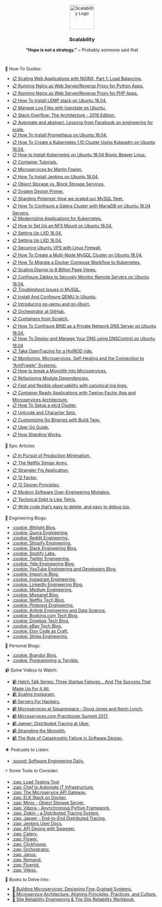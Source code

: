 <p align="center">
    <img alt="Scalability Logo" src="https://raw.githubusercontent.com/Clivern/Scalability/master/images/logo.png" height="80" />
    <h3 align="center">Scalability</h3>
    <p align="center"><b>“Hope is not a strategy.”</b> ~ Probably someone said that</p>
</p>
<br/>

:orange_book: How-To Guides:
<ul>
    <li><a href="https://www.nginx.com/blog/scaling-web-applications-nginx-part-load-balancing/">📋 Scaling Web Applications with NGINX, Part 1: Load Balancing.</li>
  <li><a href="https://www.digitalocean.com/community/tutorials/how-to-set-up-django-with-postgres-nginx-and-gunicorn-on-ubuntu-16-04">📋 Running Nginx as Web Server/Reverse Proxy for Python Apps.</a></li>
    <li><a href="https://www.digitalocean.com/community/tutorials/how-to-install-linux-nginx-mysql-php-lemp-stack-in-ubuntu-16-04">📋 Running Nginx as Web Server/Reverse Proxy for PHP Apps.</a></li>
    <li><a href="https://www.digitalocean.com/community/tutorials/how-to-install-linux-nginx-mysql-php-lemp-stack-ubuntu-18-04">📋 How To Install LEMP stack on Ubuntu 18.04.</a></li>
    <li><a href="https://www.digitalocean.com/community/tutorials/how-to-manage-logfiles-with-logrotate-on-ubuntu-16-04">📋 Manage Log Files with logrotate on Ubuntu.</a></li>
    <li><a href="https://nickcraver.com/blog/2016/02/17/stack-overflow-the-architecture-2016-edition/">📋 Stack Overflow: The Architecture - 2016 Edition.</a></li>
    <li><a href="https://architecht.io/lessons-from-facebook-on-engineering-for-scale-f5716f0afc7a">📋 Automate and abstract: Lessons from Facebook on engineering for scale.</a></li>
    <li><a href="https://www.digitalocean.com/community/tutorials/how-to-install-prometheus-on-ubuntu-16-04">📋 How To Install Prometheus on Ubuntu 16.04.</a></li>
    <li><a href="https://www.digitalocean.com/community/tutorials/how-to-create-a-kubernetes-1-10-cluster-using-kubeadm-on-ubuntu-16-04">📋 How To Create a Kubernetes 1.10 Cluster Using Kubeadm on Ubuntu 16.04.</a></li>
    <li><a href="https://linuxconfig.org/how-to-install-kubernetes-on-ubuntu-18-04-bionic-beaver-linux">📋 How to Install Kubernetes on Ubuntu 18.04 Bionic Beaver Linux.</a></li>
    <li><a href="http://containertutorials.com/index.html#">📋 Container Tutorials.</a></li>
    <li><a href="https://www.martinfowler.com/articles/microservices.html">📋 Microservices by Martin Fowler.</a></li>
    <li><a href="https://www.digitalocean.com/community/tutorials/how-to-install-jenkins-on-ubuntu-18-04">📋 How To Install Jenkins on Ubuntu 18.04.</a></li>
    <li><a href="https://www.digitalocean.com/community/tutorials/object-storage-vs-block-storage-services">📋 Object Storage vs. Block Storage Services.</a></li>
    <li><a href="https://github.com/donnemartin/system-design-primer">📋 System Design Primer.</a></li>
    <li><a href="https://medium.com/@Pinterest_Engineering/sharding-pinterest-how-we-scaled-our-mysql-fleet-3f341e96ca6f">📋 Sharding Pinterest: How we scaled our MySQL fleet.</a></li>
    <li><a href="https://www.digitalocean.com/community/tutorials/how-to-configure-a-galera-cluster-with-mariadb-on-ubuntu-18-04-servers">📋 How To Configure a Galera Cluster with MariaDB on Ubuntu 18.04 Servers.</a></li>
    <li><a href="https://www.digitalocean.com/community/tutorials/modernizing-applications-for-kubernetes">📋 Modernizing Applications for Kubernetes.</a></li>
    <li><a href="https://www.digitalocean.com/community/tutorials/how-to-set-up-an-nfs-mount-on-ubuntu-18-04">📋 How to Set Up an NFS Mount on Ubuntu 18.04.</a></li>
    <li><a href="https://www.digitalocean.com/community/tutorials/how-to-set-up-and-use-lxd-on-ubuntu-16-04">📋 Setting Up LXD 16.04.</a></li>
    <li><a href="https://tutorials.ubuntu.com/tutorial/tutorial-setting-up-lxd-1604">📋 Setting Up LXD 16.04.</a></li>
    <li><a href="https://www.hostinger.com/tutorials/iptables-tutorial">📋 Securing Ubuntu VPS with Linux Firewall.</a></li>
    <li><a href="https://www.digitalocean.com/community/tutorials/how-to-create-a-multi-node-mysql-cluster-on-ubuntu-18-04">📋 How To Create a Multi-Node MySQL Cluster on Ubuntu 18.04.</a></li>
    <li><a href="https://www.digitalocean.com/community/tutorials/how-to-migrate-a-docker-compose-workflow-to-kubernetes">📋 How To Migrate a Docker Compose Workflow to Kubernetes.</a></li>
    <li><a href="https://blog.disqus.com/scaling-django-to-8-billion-page-views">📋 Scaling Django to 8 Billion Page Views.</a>
    <li><a href="https://www.digitalocean.com/community/tutorials/how-to-install-and-configure-zabbix-to-securely-monitor-remote-servers-on-ubuntu-18-04">📋 Configure Zabbix to Securely Monitor Remote Servers on Ubuntu 18.04.</a></li>
    <li><a href="https://www.digitalocean.com/community/tutorial_series/how-to-troubleshoot-issues-in-mysql">📋 Troubleshoot Issues in MySQL.</a></li>
    <li><a href="https://www.unixmen.com/how-to-install-and-configure-qemu-in-ubuntu/">📋 Install And Configure QEMU In Ubuntu.</a></li>
    <li><a href="https://blog.digitalocean.com/introducing-go-qemu-and-go-libvirt/">📋 Introducing go-qemu and go-libvirt.</a></li>
    <li><a href="https://github.blog/2016-12-08-orchestrator-github/">📋 Orchestrator at GitHub.</a></li>
    <li><a href="https://ericchiang.github.io/post/containers-from-scratch/">📋 Containers from Scratch.</a></li>
    <li><a href="https://www.digitalocean.com/community/tutorials/how-to-configure-bind-as-a-private-network-dns-server-on-ubuntu-18-04">📋 How To Configure BIND as a Private Network DNS Server on Ubuntu 18.04.</a></li>
    <li><a href="https://www.digitalocean.com/community/tutorials/how-to-deploy-and-manage-your-dns-using-dnscontrol-on-ubuntu-18-04">📋 How To Deploy and Manage Your DNS using DNSControl on Ubuntu 18.04</a></li>
    <li><a href="https://medium.com/opentracing/take-opentracing-for-a-hotrod-ride-f6e3141f7941">📋 Take OpenTracing for a HotROD ride.</a></li>
    <li><a href="https://thenewstack.io/monitoring-microservices-self-healing-and-the-connection-to-antifragile-systems/">📋 Monitoring, Microservices, Self-Healing and the Connection to “AntiFragile” Systems.</li>
    <li><a href="https://martinfowler.com/articles/break-monolith-into-microservices.html">📋 How to break a Monolith into Microservices.</a></li>
    <li><a href="https://martinfowler.com/articles/refactoring-dependencies.html">📋 Refactoring Module Dependencies.</a></li>
    <li><a href="https://stripe.com/en-nl/blog/canonical-log-lines">📋 Fast and flexible observability with canonical log lines.</a></li>
    <li><a href="https://medium.com/capital-one-tech/container-ready-applications-with-twelve-factor-app-and-microservices-architecture-16af683a767f">📋 Container Ready Applications with Twelve-Factor App and Microservices Architecture.</a></li>
    <li><a href="https://devopscube.com/setup-etcd-cluster-linux/">📋 How To Setup a etcd Cluster.</a></li>
    <li><a href="https://www.joelonsoftware.com/2003/10/08/the-absolute-minimum-every-software-developer-absolutely-positively-must-know-about-unicode-and-character-sets-no-excuses/">📋 Unicode and Character Sets.</a></li>
    <li><a href="https://www.digitalocean.com/community/tutorials/customizing-go-binaries-with-build-tags">📋 Customizing Go Binaries with Build Tags.</a></li>
    <li><a href="https://github.com/uber-go/guide">📋 Uber Go Guide.</a></li>
    <li><a href="https://medium.com/@jeeyoungk/how-sharding-works-b4dec46b3f6">📋 How Sharding Works.</a></li>
</ul>

:orange_book: Epic Articles:
<ul>
    <li><a href="https://brandur.org/minimalism">📋 In Pursuit of Production Minimalism.</a></li>
  	<li><a href="https://medium.com/netflix-techblog/the-netflix-simian-army-16e57fbab116">📋 The Netflix Simian Army.</li>
    <li><a href="https://martinfowler.com/bliki/StranglerFigApplication.html">📋 Strangler Fig Application.</li>
    <li><a href="https://12factor.net/">📋 12 Factor.</a></li>
    <li><a href="https://docs.microsoft.com/en-us/azure/architecture/guide/design-principles/">📋 12 Design Principles.</a></li>
    <li><a href="https://medium.com/@rdsubhas/10-modern-software-engineering-mistakes-bc67fbef4fc8">📋 Modern Software Over-Engineering Mistakes.</a></li>
    <li><a href="https://medium.com/s/story/technical-debt-is-like-tetris-168f64d8b700">📋 Technical Debt Is Like Tetris.</a></li>
    <li><a href="https://programmingisterrible.com/post/173883533613/code-to-debug">📋 Write code that’s easy to delete, and easy to debug too.</a></li>
</ul>

:newspaper: Engineering Blogs:
<ul>
  <li><a href="https://8thlight.com/blog/">:cookie: 8thlight Blog.</a></li>
    <li><a href="https://engineering.quora.com/">:cookie: Quora Engineering.</a></li>
    <li><a href="https://redditblog.com/">:cookie: Reddit Engineering.</a></li>
    <li><a href="https://engineering.shopify.com/">:cookie: Shopify Engineering.</a></li>
    <li><a href="https://slack.engineering/">:cookie: Slack Engineering Blog.</a></li>
    <li><a href="https://labs.spotify.com/">:cookie: Spotify Labs.</a></li>
    <li><a href="https://blog.twitter.com/engineering/en_us.html">:cookie: Twitter Engineering.</a></li>
    <li><a href="https://engineeringblog.yelp.com/">:cookie: Yelp Engineering Blog.</a></li>
    <li><a href="https://youtube-eng.googleblog.com/">:cookie: YouTube Engineering and Developers Blog.</a></li>
    <li><a href="https://www.import.io/blog/">:cookie: Import.io Blog.</a></li>
    <li><a href="https://instagram-engineering.com/">:cookie: Instagram Engineering.</a></li>
    <li><a href="https://engineering.linkedin.com/blog">:cookie: LinkedIn Engineering Blog.</a></li>
    <li><a href="https://medium.engineering/">:cookie: Medium Engineering.</a></li>
    <li><a href="https://mixpanel.com/blog/">:cookie: Mixpanel Blog.</a></li>
    <li><a href="https://medium.com/netflix-techblog">:cookie: Netflix Tech Blog.</a></li>
    <li><a href="https://medium.com/@Pinterest_Engineering">:cookie: Pinterest Engineering.</a></li>
    <li><a href="https://medium.com/airbnb-engineering">:cookie: Airbnb Engineering and Data Science.</a></li>
    <li><a href="https://blog.booking.com/">:cookie: Booking.com Tech Blog.</a></li>
    <li><a href="https://blogs.dropbox.com/tech/">:cookie: Dropbox Tech Blog.</a></li>
    <li><a href="https://www.ebayinc.com/stories/blogs/tech/">:cookie: eBay Tech Blog.</a></li>
    <li><a href="https://codeascraft.com/">:cookie: Etsy Code as Craft.</a></li>
    <li><a href="https://stripe.com/blog/engineering">:cookie: Stripe Engineering.</a></li>
</ul>


:newspaper: Personal Blogs:
<ul>
  <li><a href="https://brandur.org/articles">:cookie: Brandur Blog.</a></li>
    <li><a href="https://programmingisterrible.com">:cookie: Programming is Terrible.</a></li>
</ul>
    

📹  Some Videos to Watch:
<ul>
    <li><a href="https://www.youtube.com/watch?v=y1N8Zah7aSg">📹 Hatch Talk Series: Three Startup Failures... And The Success That Made Up For It All.</a></li>
  <li><a href="https://www.youtube.com/watch?v=hnpzNAPiC0E">📹 Scaling Instagram.</a></li>
  <li><a href="https://serversforhackers.com/">📹 Servers For Hackers.</a></li>
  <li><a href="https://www.youtube.com/watch?v=sqnDAnZgyLs">📹 Microservices at Squarespace - Doug Jones and Kevin Lynch.</a></li>
  <li><a href="https://www.youtube.com/playlist?list=PL7Og3MgqGrDR6YjnwJTphPQmkaZNWjEBS">📹 Microservices.com Practitioner Summit 2017.</a></li>
      <li><a href="https://www.youtube.com/watch?v=s7IrYt1igSM">📹 Jaeger: Distributed Tracing at Uber.</a></li>
    <li><a href="https://www.youtube.com/watch?v=EVvnBgSX04c">📹 Strangling the Monolith.</a></li>
    <li><a href="https://www.youtube.com/watch?v=DhYQms3QF3o">📹 The Role of Catastrophic Failure in Software Design.</a></li>
</ul>

:sound: Podcasts to Listen:
<ul>
<li><a href="https://softwareengineeringdaily.com/">:sound: Software Engineering Daily.</a></li>
</ul>

:zap: Some Tools to Consider:
<ul>
  <li><a href="https://docs.locust.io/en/latest/what-is-locust.html">:zap: Load Testing Tool</a></li>
  <li><a href="https://github.com/clivern/monk">:zap: Chef to Automate IT Infrastructure.</a></li>
  <li><a href="https://github.com/Kong/kong">:zap: The Microservice API Gateway.</a></li>
  <li><a href="https://github.com/deviantony/docker-elk">:zap: ELK Stack on Docker.</a></li>
  <li><a href="https://www.minio.io/">:zap: Minio - Object Storage Server.</a></li>
  <li><a href="https://vibora.io/">:zap: Vibora - Asynchronous Python Framework.</a></li>
  <li><a href="https://zipkin.io/">:zap: Zipkin - a Distributed Tracing System.</a></li>
  <li><a href="https://www.jaegertracing.io/">:zap: Jaeger - End-to-End Distributed Tracing.</a></li>
  <li><a href="https://jenkins.io/doc/">:zap: Jenkins User Docs.</a></li>
  <li><a href="https://swagger.io/solutions/api-design/">:zap: API Desing with Swagger.</a></li>
  <li><a href="https://github.com/celery/celery">:zap: Celery.</a></li>
  <li><a href="https://github.com/mher/flower">:zap: Flower.</a></li>
    <li><a href="https://clickhouse.yandex/">:zap: Clickhouse.</a></li>
    <li><a href="https://github.com/github/orchestrator">:zap: Orchestrator.</a></li>
    <li><a href="https://github.com/hellofresh/janus">:zap: Janus.</a></li>
    <li><a href="https://github.com/hashicorp/nomad-guides">:zap: Nomand.</a></li>
    <li><a href="https://github.com/fluent/fluentd">:zap: Fluentd.</a></li>
    <li><a href="https://github.com/vitessio/vitess">:zap: Vitess.</a></li>
</ul>

🐉 Books to Delve Into:
<ul>
  <li><a href="http://shop.oreilly.com/product/0636920033158.do">🐉 Building Microservices: Designing Fine-Grained Systems.</a></li>
  <li><a href="http://shop.oreilly.com/product/0636920050308.do">🐉 Microservice Architecture: Aligning Principles, Practices, and Culture.</a></li>
    <li><a href="https://landing.google.com/sre/books/">🐉 Site Reliability Engineering & The Site Reliability Workbook.</a></li>
</ul>

